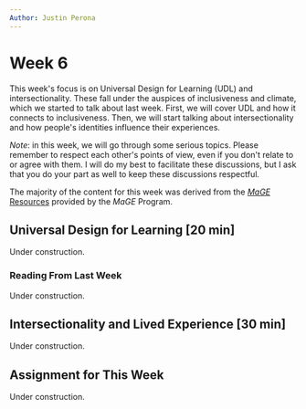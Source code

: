 ```yaml
---
Author: Justin Perona
---
```


# Week 6

This week's focus is on Universal Design for Learning (UDL) and intersectionality.
These fall under the auspices of inclusiveness and climate, which we started to talk about last week.
First, we will cover UDL and how it connects to inclusiveness.
Then, we will start talking about intersectionality and how people's identities influence their experiences.

*Note*: in this week, we will go through some serious topics.
Please remember to respect each other's points of view, even if you don't relate to or agree with them.
I will do my best to facilitate these discussions, but I ask that you do your part as well to keep these discussions respectful.

The majority of the content for this week was derived from the [*MaGE* Resources](https://sites.google.com/mtholyoke.edu/mage-training-curriculum/home) provided by the *MaGE* Program.

## Universal Design for Learning [20 min]

Under construction.

### Reading From Last Week

Under construction.

## Intersectionality and Lived Experience [30 min]

Under construction.

## Assignment for This Week

Under construction.
